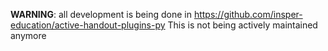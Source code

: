 **WARNING**: all development is being done in https://github.com/insper-education/active-handout-plugins-py  This is not being actively maintained anymore
